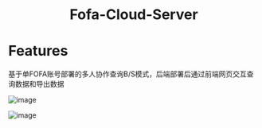 <h1 align="center">
  <b>Fofa-Cloud-Server</b>
  <br>
</h1>

# Features
基于单FOFA账号部署的多人协作查询B/S模式，后端部署后通过前端网页交互查询数据和导出数据

![image](./static/help.png)

![image](./static/exp.png)
